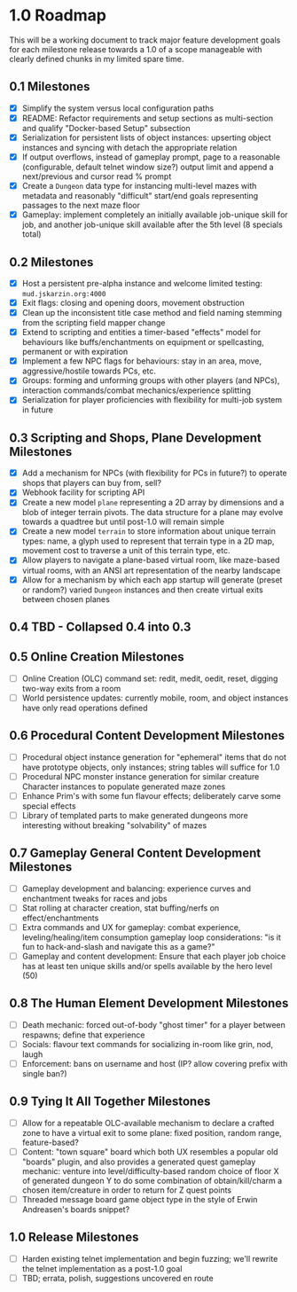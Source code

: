 # 1.0 Roadmap

This will be a working document to track major feature development goals for each milestone release towards a 1.0 of a scope manageable with clearly defined chunks in my limited spare time.

## 0.1 Milestones

- [x] Simplify the system versus local configuration paths
- [x] README: Refactor requirements and setup sections as multi-section and qualify "Docker-based Setup" subsection
- [x] Serialization for persistent lists of object instances: upserting object instances and syncing with detach the appropriate relation
- [x] If output overflows, instead of gameplay prompt, page to a reasonable (configurable, default telnet window size?) output limit and append a next/previous and cursor read % prompt
- [x] Create a `Dungeon` data type for instancing multi-level mazes with metadata and reasonably "difficult" start/end goals representing passages to the next maze floor
- [x] Gameplay: implement completely an initially available job-unique skill for job, and another job-unique skill available after the 5th level (8 specials total)

## 0.2 Milestones

- [x] Host a persistent pre-alpha instance and welcome limited testing: `mud.jskarzin.org:4000`
- [x] Exit flags: closing and opening doors, movement obstruction
- [x] Clean up the inconsistent title case method and field naming stemming from the scripting field mapper change
- [x] Extend to scripting and entities a timer-based "effects" model for behaviours like buffs/enchantments on equipment or spellcasting, permanent or with expiration
- [x] Implement a few NPC flags for behaviours: stay in an area, move, aggressive/hostile towards PCs, etc.
- [x] Groups: forming and unforming groups with other players (and NPCs), interaction commands/combat mechanics/experience splitting
- [x] Serialization for player proficiencies with flexibility for multi-job system in future

## 0.3 Scripting and Shops, Plane Development Milestones

- [x] Add a mechanism for NPCs (with flexibility for PCs in future?) to operate shops that players can buy from, sell?
- [x] Webhook facility for scripting API
- [x] Create a new model `plane` representing a 2D array by dimensions and a blob of integer terrain pivots.  The data structure for a plane may evolve towards a quadtree but until post-1.0 will remain simple
- [x] Create a new model `terrain` to store information about unique terrain types: name, a glyph used to represent that terrain type in a 2D map, movement cost to traverse a unit of this terrain type, etc.
- [x] Allow players to navigate a plane-based virtual room, like maze-based virtual rooms, with an ANSI art representation of the nearby landscape
- [x] Allow for a mechanism by which each app startup will generate (preset or random?) varied `Dungeon` instances and then create virtual exits between chosen planes

## 0.4 TBD - Collapsed 0.4 into 0.3

## 0.5 Online Creation Milestones

- [ ] Online Creation (OLC) command set: redit, medit, oedit, reset, digging two-way exits from a room
- [ ] World persistence updates: currently mobile, room, and object instances have only read operations defined

## 0.6 Procedural Content Development Milestones

- [ ] Procedural object instance generation for "ephemeral" items that do not have prototype objects, only instances; string tables will suffice for 1.0
- [ ] Procedural NPC monster instance generation for similar creature Character instances to populate generated maze zones
- [ ] Enhance Prim's with some fun flavour effects; deliberately carve some special effects
- [ ] Library of templated parts to make generated dungeons more interesting without breaking "solvability" of mazes

## 0.7 Gameplay General Content Development Milestones

- [ ] Gameplay development and balancing: experience curves and enchantment tweaks for races and jobs
- [ ] Stat rolling at character creation, stat buffing/nerfs on effect/enchantments
- [ ] Extra commands and UX for gameplay: combat experience, leveling/healing/item consumption gameplay loop considerations: "is it fun to hack-and-slash and navigate this as a game?"
- [ ] Gameplay and content development: Ensure that each player job choice has at least ten unique skills and/or spells available by the hero level (50)

## 0.8 The Human Element Development Milestones

- [ ] Death mechanic: forced out-of-body "ghost timer" for a player between respawns; define that experience
- [ ] Socials: flavour text commands for socializing in-room like grin, nod, laugh
- [ ] Enforcement: bans on username and host (IP? allow covering prefix with single ban?)

## 0.9 Tying It All Together Milestones

- [ ] Allow for a repeatable OLC-available mechanism to declare a crafted zone to have a virtual exit to some plane: fixed position, random range, feature-based?
- [ ] Content: "town square" board which both UX resembles a popular old "boards" plugin, and also provides a generated quest gameplay mechanic: venture into level/difficulty-based random choice of floor X of generated dungeon Y to do some combination of obtain/kill/charm a chosen item/creature in order to return for Z quest points
- [ ] Threaded message board game object type in the style of Erwin Andreasen's boards snippet?

## 1.0 Release Milestones

- [ ] Harden existing telnet implementation and begin fuzzing; we'll rewrite the telnet implementation as a post-1.0 goal
- [ ] TBD; errata, polish, suggestions uncovered en route
